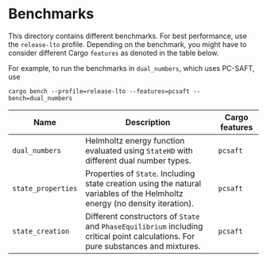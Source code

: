 # Benchmarks

This directory contains different benchmarks.
For best performance, use the `release-lto` profile.
Depending on the benchmark, you might have to consider different Cargo `features` as denoted in the table below.

For example, to run the benchmarks in `dual_numbers`, which uses PC-SAFT, use

```
cargo bench --profile=release-lto --features=pcsaft --bench=dual_numbers
``` 

|Name|Description|Cargo features|
|--|--|--|
|`dual_numbers`|Helmholtz energy function evaluated using `StateHD` with different dual number types.|`pcsaft`|
|`state_properties`|Properties of `State`. Including state creation using the natural variables of the Helmholtz energy (no density iteration).|`pcsaft`|
|`state_creation`|Different constructors of `State` and `PhaseEquilibrium` including critical point calculations. For pure substances and mixtures.|`pcsaft`|